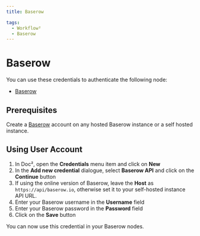 ```yaml
---
title: Baserow

tags:
  - Workflow²
  - Baserow
---
```

# Baserow

You can use these credentials to authenticate the following node:

- [Baserow](/workflow/integrations/nodes/workflow-nodes-base.baserow/)

## Prerequisites

Create a [Baserow](https://baserow.io/) account on any hosted Baserow instance
or a self hosted instance.

## Using User Account

1. In Doc², open the **Credentials** menu item and click on **New**
2. In the **Add new credential** dialogue, select **Baserow API** and click on the **Continue** button
3. If using the online version of Baserow, leave the **Host** as `https://api/baserow.io`, otherwise set it to your self-hosted instance API URL.
4. Enter your Baserow username in the **Username** field
5. Enter your Baserow password in the **Password** field
6. Click on the **Save** button

You can now use this credential in your Baserow nodes.
